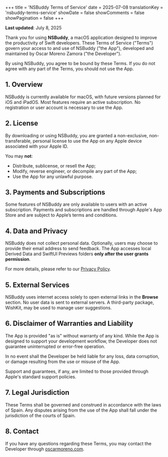 +++
title = 'NSBuddy Terms of Service'
date = 2025-07-08
translationKey = 'nsbuddy-terms-service'
showDate = false
showComments = false
showPagination = false
+++

**Last updated**: July 8, 2025

Thank you for using **NSBuddy**, a macOS application designed to improve the productivity of Swift developers. These Terms of Service ("Terms") govern your access to and use of NSBuddy ("the App"), developed and maintained by Oscar Moreno Zamora ("the Developer").

By using NSBuddy, you agree to be bound by these Terms. If you do not agree with any part of the Terms, you should not use the App.

## 1. Overview

NSBuddy is currently available for macOS, with future versions planned for iOS and iPadOS. Most features require an active subscription. No registration or user account is necessary to use the App.

## 2. License

By downloading or using NSBuddy, you are granted a non-exclusive, non-transferable, personal license to use the App on any Apple device associated with your Apple ID.

You may **not**:
- Distribute, sublicense, or resell the App;
- Modify, reverse engineer, or decompile any part of the App;
- Use the App for any unlawful purpose.

## 3. Payments and Subscriptions

Some features of NSBuddy are only available to users with an active subscription. Payments and subscriptions are handled through Apple's App Store and are subject to Apple’s terms and conditions.

## 4. Data and Privacy

NSBuddy does not collect personal data. Optionally, users may choose to provide their email address to send feedback. The App accesses local Derived Data and SwiftUI Previews folders **only after the user grants permission**.

For more details, please refer to our [Privacy Policy](nsbuddy-privacy-policy.md).

## 5. External Services

NSBuddy uses internet access solely to open external links in the **Browse** section. No user data is sent to external servers. A third-party package, WishKit, may be used to manage user suggestions.

## 6. Disclaimer of Warranties and Liability

The App is provided "as is" without warranty of any kind. While the App is designed to support your development workflow, the Developer does not guarantee uninterrupted or error-free operation.

In no event shall the Developer be held liable for any loss, data corruption, or damage resulting from the use or misuse of the App.

Support and guarantees, if any, are limited to those provided through Apple's standard support policies.

## 7. Legal Jurisdiction

These Terms shall be governed and construed in accordance with the laws of Spain. Any disputes arising from the use of the App shall fall under the jurisdiction of the courts of Spain.

## 8. Contact

If you have any questions regarding these Terms, you may contact the Developer through [oscarmoreno.com](https://oscarmoreno.com).